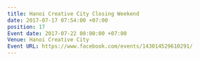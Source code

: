 ```yaml
---
title: Hanoi Creative City Closing Weekend
date: 2017-07-17 07:54:00 +07:00
position: 17
Event date: 2017-07-22 00:00:00 +07:00
Venue: Hanoi Creative City
Event URL: https://www.facebook.com/events/143014529610291/
---
```


